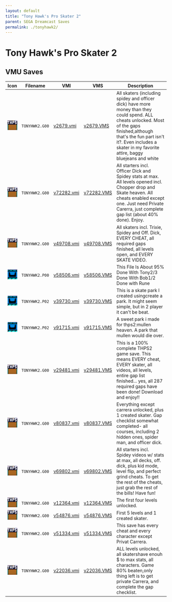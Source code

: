 ```yaml
---
layout: default
title: "Tony Hawk's Pro Skater 2"
parent: SEGA Dreamcast Saves
permalink: ./tonyhawk2/
---
```

# Tony Hawk's Pro Skater 2

## VMU Saves

| Icon | Filename | VMI | VMS | Description |
|------|----------|-----|-----|-------------|
| ![Tony Hawk's Pro Skater 2](../icons/TONYHWK2.G00.GIF) | `TONYHWK2.G00` | [v2679.vmi](v2679.vmi) | [v2679.VMS](v2679.VMS) | All skaters (including spidey and officer dick) have more money than they could spend. ALL cheats unlocked. Most of the gaps finished,although that's the fun part isn't it?. Even includes a skater in my favorite attire, baggy bluejeans and white |
| ![Tony Hawk's Pro Skater 2](../icons/TONYHWK2.G00.GIF) | `TONYHWK2.G00` | [v72282.vmi](v72282.vmi) | [v72282.VMS](v72282.VMS) | All starters incl. Officer Dick and Spidey stats at max. All levels opened incl. Chopper drop and Skate heaven. All cheats enabled except one. Just need Private Carerra, just complete gap list (about 40% done). Enjoy.  |
| ![Tony Hawk's Pro Skater 2](../icons/TONYHWK2.G00.GIF) | `TONYHWK2.G00` | [v49708.vmi](v49708.vmi) | [v49708.VMS](v49708.VMS) | All skaters incl. Trixie, Spidey and Off. Dick, EVERY CHEAT, all required gaps finished, all levels open, and EVERY SKATE VIDEO.   |
| ![Tony Hawk's Pro Skater 2](../icons/TONYHWK2.P00.GIF) | `TONYHWK2.P00` | [v58506.vmi](v58506.vmi) | [v58506.VMS](v58506.VMS) | This File Is About 95% Done With Tony2/3 Done With Bob1/2 Done with Rune  |
| ![Tony Hawk's Pro Skater 2](../icons/TONYHWK2.P02.GIF) | `TONYHWK2.P02` | [v39730.vmi](v39730.vmi) | [v39730.VMS](v39730.VMS) | This is a skate park I created usingcreate a park.  It might seem simple, but in 2 player it can't be beat.  |
| ![Tony Hawk's Pro Skater 2](../icons/TONYHWK2.P02.GIF) | `TONYHWK2.P02` | [v91715.vmi](v91715.vmi) | [v91715.VMS](v91715.VMS) | A sweet park i made for thps2:mullen heaven. A  park that mullen would die over.  |
| ![Tony Hawk's Pro Skater 2](../icons/TONYHWK2.G00.GIF) | `TONYHWK2.G00` | [v29481.vmi](v29481.vmi) | [v29481.VMS](v29481.VMS) | This is a 100% complete THPS2 game save. This means EVERY cheat, EVERY skater, all videos, all levels, entire gap list finished... yes, all 287 required gaps have been done! Download and enjoy!!  |
| ![Tony Hawk's Pro Skater 2](../icons/TONYHWK2.G00.GIF) | `TONYHWK2.G00` | [v80837.vmi](v80837.vmi) | [v80837.VMS](v80837.VMS) | Everything except carrera unlocked, plus 1 created skater. Gap checklist somewhat completed- all courses, including 2 hidden ones, spider man, and officer dick.  |
| ![Tony Hawk's Pro Skater 2](../icons/TONYHWK2.G00.GIF) | `TONYHWK2.G00` | [v69802.vmi](v69802.vmi) | [v69802.VMS](v69802.VMS) | All starters incl. Spidey videos w/ stats at max, all decks, off. dick, plus kid mode, level flip, and perfect grind cheats. To get the rest of the cheats, just grab the rest of the bills! Have fun!  |
| ![Tony Hawk's Pro Skater 2](../icons/TONYHWK2.G00.GIF) | `TONYHWK2.G00` | [v12364.vmi](v12364.vmi) | [v12364.VMS](v12364.VMS) | The first four levels unlocked.  |
| ![Tony Hawk's Pro Skater 2](../icons/TONYHWK2.G00.GIF) | `TONYHWK2.G00` | [v54876.vmi](v54876.vmi) | [v54876.VMS](v54876.VMS) | First 5 levels and 1 created skater.  |
| ![Tony Hawk's Pro Skater 2](../icons/TONYHWK2.G00.GIF) | `TONYHWK2.G00` | [v51334.vmi](v51334.vmi) | [v51334.VMS](v51334.VMS) | This save has every cheat and every character except Privat Carrera.  |
| ![Tony Hawk's Pro Skater 2](../icons/TONYHWK2.G00.GIF) | `TONYHWK2.G00` | [v22036.vmi](v22036.vmi) | [v22036.VMS](v22036.VMS) | ALL levels unlocked, all skatershave enouh $ to max stats, all characters.  Game 80% beaten,only thing left is to get private Carrera, and complete the gap checklist.  |
